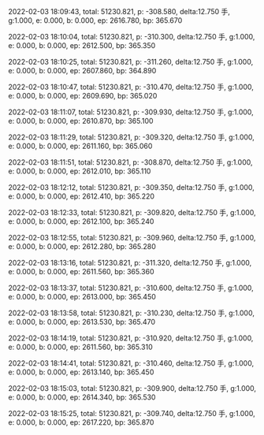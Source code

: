 2022-02-03 18:09:43, total: 51230.821, p: -308.580, delta:12.750 手, g:1.000, e: 0.000, b: 0.000, ep: 2616.780, bp: 365.670

2022-02-03 18:10:04, total: 51230.821, p: -310.300, delta:12.750 手, g:1.000, e: 0.000, b: 0.000, ep: 2612.500, bp: 365.350

2022-02-03 18:10:25, total: 51230.821, p: -311.260, delta:12.750 手, g:1.000, e: 0.000, b: 0.000, ep: 2607.860, bp: 364.890

2022-02-03 18:10:47, total: 51230.821, p: -310.470, delta:12.750 手, g:1.000, e: 0.000, b: 0.000, ep: 2609.690, bp: 365.020

2022-02-03 18:11:07, total: 51230.821, p: -309.930, delta:12.750 手, g:1.000, e: 0.000, b: 0.000, ep: 2610.870, bp: 365.100

2022-02-03 18:11:29, total: 51230.821, p: -309.320, delta:12.750 手, g:1.000, e: 0.000, b: 0.000, ep: 2611.160, bp: 365.060

2022-02-03 18:11:51, total: 51230.821, p: -308.870, delta:12.750 手, g:1.000, e: 0.000, b: 0.000, ep: 2612.010, bp: 365.110

2022-02-03 18:12:12, total: 51230.821, p: -309.350, delta:12.750 手, g:1.000, e: 0.000, b: 0.000, ep: 2612.410, bp: 365.220

2022-02-03 18:12:33, total: 51230.821, p: -309.820, delta:12.750 手, g:1.000, e: 0.000, b: 0.000, ep: 2612.100, bp: 365.240

2022-02-03 18:12:55, total: 51230.821, p: -309.960, delta:12.750 手, g:1.000, e: 0.000, b: 0.000, ep: 2612.280, bp: 365.280

2022-02-03 18:13:16, total: 51230.821, p: -311.320, delta:12.750 手, g:1.000, e: 0.000, b: 0.000, ep: 2611.560, bp: 365.360

2022-02-03 18:13:37, total: 51230.821, p: -310.600, delta:12.750 手, g:1.000, e: 0.000, b: 0.000, ep: 2613.000, bp: 365.450

2022-02-03 18:13:58, total: 51230.821, p: -310.230, delta:12.750 手, g:1.000, e: 0.000, b: 0.000, ep: 2613.530, bp: 365.470

2022-02-03 18:14:19, total: 51230.821, p: -310.920, delta:12.750 手, g:1.000, e: 0.000, b: 0.000, ep: 2611.560, bp: 365.310

2022-02-03 18:14:41, total: 51230.821, p: -310.460, delta:12.750 手, g:1.000, e: 0.000, b: 0.000, ep: 2613.140, bp: 365.450

2022-02-03 18:15:03, total: 51230.821, p: -309.900, delta:12.750 手, g:1.000, e: 0.000, b: 0.000, ep: 2614.340, bp: 365.530

2022-02-03 18:15:25, total: 51230.821, p: -309.740, delta:12.750 手, g:1.000, e: 0.000, b: 0.000, ep: 2617.220, bp: 365.870